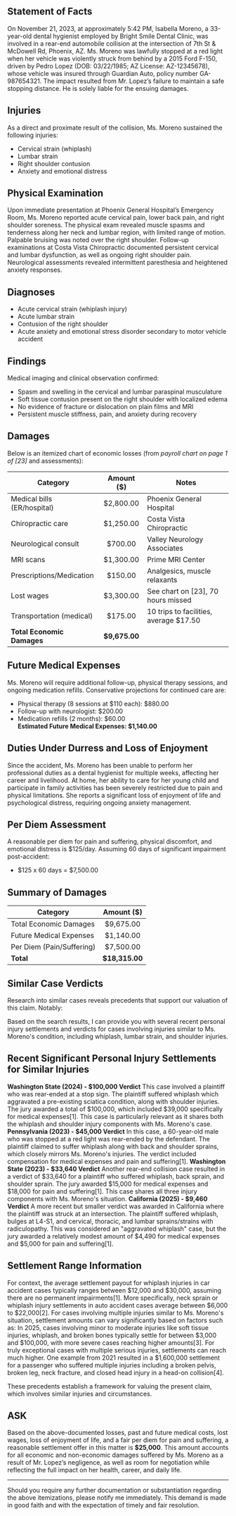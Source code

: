 ## Statement of Facts

On November 21, 2023, at approximately 5:42 PM, Isabella Moreno, a 33-year-old dental hygienist employed by Bright Smile Dental Clinic, was involved in a rear-end automobile collision at the intersection of 7th St & McDowell Rd, Phoenix, AZ. Ms. Moreno was lawfully stopped at a red light when her vehicle was violently struck from behind by a 2015 Ford F-150, driven by Pedro Lopez (DOB: 03/22/1985; AZ License: AZ-12345678), whose vehicle was insured through Guardian Auto, policy number GA-987654321. The impact resulted from Mr. Lopez’s failure to maintain a safe stopping distance. He is solely liable for the ensuing damages.

## Injuries

As a direct and proximate result of the collision, Ms. Moreno sustained the following injuries:
- Cervical strain (whiplash)
- Lumbar strain
- Right shoulder contusion
- Anxiety and emotional distress

## Physical Examination

Upon immediate presentation at Phoenix General Hospital’s Emergency Room, Ms. Moreno reported acute cervical pain, lower back pain, and right shoulder soreness. The physical exam revealed muscle spasms and tenderness along her neck and lumbar region, with limited range of motion. Palpable bruising was noted over the right shoulder. Follow-up examinations at Costa Vista Chiropractic documented persistent cervical and lumbar dysfunction, as well as ongoing right shoulder pain. Neurological assessments revealed intermittent paresthesia and heightened anxiety responses.

## Diagnoses

- Acute cervical strain (whiplash injury)
- Acute lumbar strain
- Contusion of the right shoulder
- Acute anxiety and emotional stress disorder secondary to motor vehicle accident

## Findings

Medical imaging and clinical observation confirmed:
- Spasm and swelling in the cervical and lumbar paraspinal musculature
- Soft tissue contusion present on the right shoulder with localized edema
- No evidence of fracture or dislocation on plain films and MRI
- Persistent muscle stiffness, pain, and anxiety during recovery

## Damages

Below is an itemized chart of economic losses (from *payroll chart on page 1 of [23]* and assessments):

| Category                      | Amount ($)      | Notes                                  |
|-------------------------------|:---------------:|----------------------------------------|
| Medical bills (ER/hospital)   | $2,800.00       | Phoenix General Hospital                |
| Chiropractic care             | $1,250.00       | Costa Vista Chiropractic                |
| Neurological consult          | $700.00         | Valley Neurology Associates             |
| MRI scans                     | $1,300.00       | Prime MRI Center                        |
| Prescriptions/Medication      | $150.00         | Analgesics, muscle relaxants            |
| Lost wages                    | $3,300.00       | See chart on [23], 70 hours missed      |
| Transportation (medical)      | $175.00         | 10 trips to facilities, average $17.50  |
| **Total Economic Damages**    | **$9,675.00**   |                                        |

## Future Medical Expenses

Ms. Moreno will require additional follow-up, physical therapy sessions, and ongoing medication refills. Conservative projections for continued care are:

- Physical therapy (8 sessions at $110 each): $880.00
- Follow-up with neurologist: $200.00
- Medication refills (2 months): $60.00  
**Estimated Future Medical Expenses: $1,140.00**

## Duties Under Durress and Loss of Enjoyment

Since the accident, Ms. Moreno has been unable to perform her professional duties as a dental hygienist for multiple weeks, affecting her career and livelihood. At home, her ability to care for her young child and participate in family activities has been severely restricted due to pain and physical limitations. She reports a significant loss of enjoyment of life and psychological distress, requiring ongoing anxiety management.

## Per Diem Assessment

A reasonable per diem for pain and suffering, physical discomfort, and emotional distress is $125/day. Assuming 60 days of significant impairment post-accident:

- $125 x 60 days = $7,500.00

## Summary of Damages

| Category                  | Amount ($)      |
|---------------------------|:---------------:|
| Total Economic Damages    | $9,675.00       |
| Future Medical Expenses   | $1,140.00       |
| Per Diem (Pain/Suffering) | $7,500.00       |
| **Total**                 | **$18,315.00**  |

## Similar Case Verdicts

Research into similar cases reveals precedents that support our valuation of this claim. Notably:

Based on the search results, I can provide you with several recent personal injury settlements and verdicts for cases involving injuries similar to Ms. Moreno's condition, including whiplash, lumbar strain, and shoulder injuries.
## Recent Significant Personal Injury Settlements for Similar Injuries
**Washington State (2024) - $100,000 Verdict**
This case involved a plaintiff who was rear-ended at a stop sign. The plaintiff suffered whiplash which aggravated a pre-existing sciatica condition, along with shoulder injuries. The jury awarded a total of $100,000, which included $39,000 specifically for medical expenses[1]. This case is particularly relevant as it shares both the whiplash and shoulder injury components with Ms. Moreno's case.
**Pennsylvania (2023) - $45,000 Verdict**
In this case, a 60-year-old male who was stopped at a red light was rear-ended by the defendant. The plaintiff claimed to suffer whiplash along with back and shoulder sprains, which closely mirrors Ms. Moreno's injuries. The verdict included compensation for medical expenses and pain and suffering[1].
**Washington State (2023) - $33,640 Verdict**
Another rear-end collision case resulted in a verdict of $33,640 for a plaintiff who suffered whiplash, back sprain, and shoulder sprain. The jury awarded $15,000 for medical expenses and $18,000 for pain and suffering[1]. This case shares all three injury components with Ms. Moreno's situation.
**California (2025) - $9,460 Verdict**
A more recent but smaller verdict was awarded in California where the plaintiff was struck at an intersection. The plaintiff suffered whiplash, bulges at L4-S1, and cervical, thoracic, and lumbar sprains/strains with radiculopathy. This was considered an "aggravated whiplash" case, but the jury awarded a relatively modest amount of $4,490 for medical expenses and $5,000 for pain and suffering[1].
## Settlement Range Information
For context, the average settlement payout for whiplash injuries in car accident cases typically ranges between $12,000 and $30,000, assuming there are no permanent impairments[1]. More specifically, neck sprain or whiplash injury settlements in auto accident cases average between $6,000 to $22,000[2].
For cases involving multiple injuries similar to Ms. Moreno's situation, settlement amounts can vary significantly based on factors such as:
In 2025, cases involving minor to moderate injuries like soft tissue injuries, whiplash, and broken bones typically settle for between $3,000 and $100,000, with more severe cases reaching higher amounts[3].
For truly exceptional cases with multiple serious injuries, settlements can reach much higher. One example from 2021 resulted in a $1,600,000 settlement for a passenger who suffered multiple injuries including a broken pelvis, broken leg, neck fracture, and closed head injury in a head-on collision[4].

These precedents establish a framework for valuing the present claim, which involves similar injuries and circumstances.

## ASK

Based on the above-documented losses, past and future medical costs, lost wages, loss of enjoyment of life, and a fair per diem for pain and suffering, a reasonable settlement offer in this matter is **$25,000**. This amount accounts for all economic and non-economic damages suffered by Ms. Moreno as a result of Mr. Lopez’s negligence, as well as room for negotiation while reflecting the full impact on her health, career, and daily life.

---

Should you require any further documentation or substantiation regarding the above itemizations, please notify me immediately. This demand is made in good faith and with the expectation of timely and fair resolution.